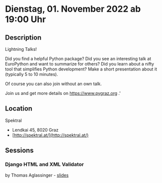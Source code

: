 # Dienstag, 01. November 2022 ab 19:00 Uhr

## Description

Lightning Talks!

Did you find a helpful Python package? Did you see an interesting talk at EuroPython and want to summarize for others? Did you learn about a nifty tool that simplifies Python development? Make a short presentation about it (typically 5 to 10 minutes).

Of course you can also join without an own talk.

Join us and get more details on https://www.pygraz.org .'

## Location

Spektral

- Lendkai 45, 8020 Graz
- [http://spektral.at/](http://spektral.at/)

## Sessions 

### Django HTML and XML Validator 

by Thomas Aglassinger
    - [slides](https://github.com/roskakori/talks/raw/master/pygraz/django_html_xml_validator.odp) 

